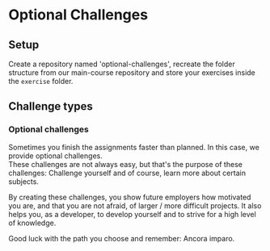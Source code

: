 # Optional Challenges

## Setup

Create a repository named 'optional-challenges', recreate the folder structure from our main-course repository and store your exercises inside the `exercise` folder.

## Challenge types 

### Optional challenges
Sometimes you finish the assignments faster than planned. In this case, we provide optional challenges.  
These challenges are not always easy, but that's the purpose of these challenges: Challenge yourself and of course, learn more about certain subjects.  

By creating these challenges, you show future employers how motivated you are, and that you are not afraid, of larger / more difficult projects.
It also helps you, as a developer, to develop yourself and to strive for a high level of knowledge.

Good luck with the path you choose and remember: Ancora imparo.